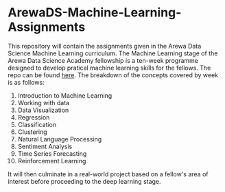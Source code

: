 # ArewaDS-Machine-Learning-Assignments
This repository will contain the assignments given in the Arewa Data Science Machine Learning curriculum. The Machine Learning stage of the Arewa Data Science Academy fellowship is a ten-week programme designed to develop pratical machine learning skills for the fellows. The repo can be found [here](<https://github.com/arewadataScience/ML-4-Beginners-Arewa-Datascience>).
The breakdown of the concepts covered by week is as follows:

1. Introduction to Machine Learning
2. Working with data
3. Data Visualization
4. Regression
5. Classification
6. Clustering
7. Natural Language Processing
8. Sentiment Analysis
9. Time Series Forecasting
10. Reinforcement Learning

It will then culminate in a real-world project based on a fellow's area of interest before proceeding to the deep learning stage. 
